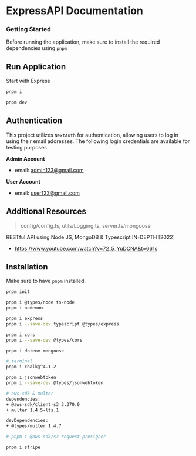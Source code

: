 # ExpressAPI Documentation

### Getting Started

Before running the application, make sure to install the required dependencies using `pnpm`

## Run Application 

Start with Express
```bash
pnpm i

pnpm dev
```

## Authentication

This project utilizes `NextAuth` for authentication, allowing users to log in using their email addresses. The following login credentials are available for testing purposes

**Admin Account**
- email: admin123@gmail.com

**User Account**
- email: user123@gmail.com

## Additional Resources

> config/config.ts, utils/Logging.ts, server.ts/mongoose

RESTful API using Node JS, MongoDB & Typescript IN-DEPTH [2022] 
- https://www.youtube.com/watch?v=72_5_YuDCNA&t=661s

## Installation

Make sure to have `pnpm` installed.
```bash
pnpm init 

pnpm i @types/node ts-node
pnpm i nodemon 

pnpm i express
pnpm i --save-dev typescript @types/express

pnpm i cors
pnpm i --save-dev @types/cors

pnpm i dotenv mongoose

# terminal
pnpm i chalk@^4.1.2

pnpm i jsonwebtoken
pnpm i --save-dev @types/jsonwebtoken

# aws-sdk & multer
dependencies:
+ @aws-sdk/client-s3 3.370.0
+ multer 1.4.5-lts.1

devDependencies:
+ @types/multer 1.4.7

# pnpm i @aws-sdk/s3-request-presigner

pnpm i stripe
```
